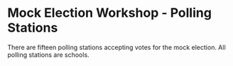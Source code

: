 # Mock Election Workshop - Polling Stations

There are fifteen polling stations accepting votes for the mock election.
All polling stations are schools.
